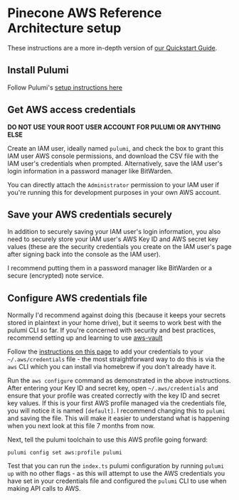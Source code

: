 # Pinecone AWS Reference Architecture setup

These instructions are a more in-depth version of [our Quickstart Guide](./README.md#quick-start-guide).

## Install Pulumi 

Follow Pulumi's [setup instructions here](https://www.pulumi.com/docs/install/)

## Get AWS access credentials

**DO NOT USE YOUR ROOT USER ACCOUNT FOR PULUMI OR ANYTHING ELSE**

Create an IAM user, ideally named `pulumi`, and check the box to grant this IAM user AWS console permissions, and download the CSV file with the IAM user's credentials 
when prompted. Alternatively, save the IAM user's login information in a password manager like BitWarden.

You can directly attach the `Administrator` permission to your IAM user if you're running this for development purposes in your own AWS account.

## Save your AWS credentials securely 

In addition to securely saving your IAM user's login information, you also need to securely store your IAM user's AWS Key ID and AWS secret key values 
(these are the security credentials you create on the IAM user's page after signing back into the console as the IAM user).

I recommend putting them in a password manager like BitWarden or a secure (encrypted) note service. 

## Configure AWS credentials file

Normally I'd recommend against doing this (because it keeps your secrets stored in plaintext in your home drive), but it seems to work 
best with the pulumi CLI so far. If you're concerned with security and best practices, recommend setting up and learning to use [aws-vault](https://github.com/99designs/aws-vault)

Follow the [instructions on this page](https://www.pulumi.com/registry/packages/aws/installation-configuration/) to add your credentials
to your `~/.aws/credentials` file - the most straightforward way to do this is via the `aws` CLI which you can install via homebrew if you 
don't already have it.

Run the `aws configure` command as demonstrated in the above instructions. After entering your Key ID and secret key, open `~/.aws/credentials`
and ensure that your profile was created correctly with the key ID and secret key values. If this is your first AWS profile managed via the 
credentials file, you will notice it is named `[default]`. I recommend changing this to `pulumi` and saving the file. This will make it easier
to understand what is happening when you next look at this file 7 months from now. 

Next, tell the pulumi toolchain to use this AWS profile going forward: 

`pulumi config set aws:profile pulumi`

Test that you can run the `index.ts` pulumi configuration by running `pulumi up` with no other flags - as this will attempt to use the AWS 
credentials you have set in your credentials file and configured the `pulumi` CLI to use when making API calls to AWS.

